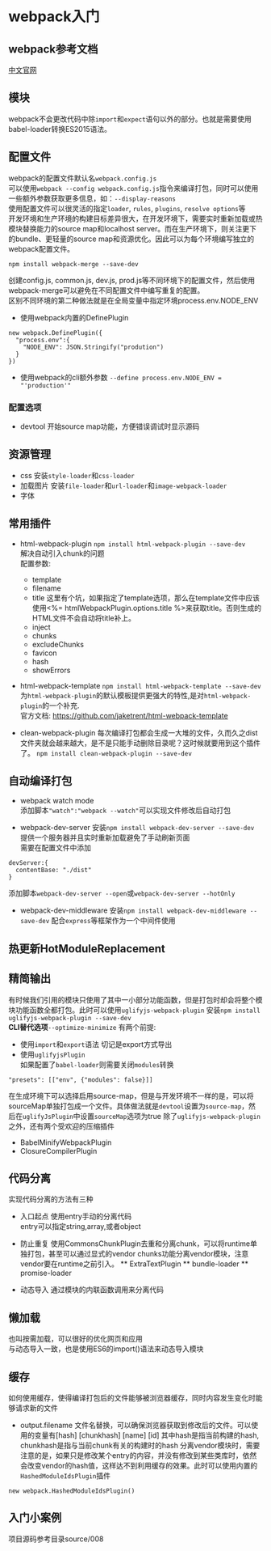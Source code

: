 # webpack入门

## webpack参考文档
[中文官网](https://doc.webpack-china.org/)  


## 模块
webpack不会更改代码中除`import`和`expect`语句以外的部分。也就是需要使用babel-loader转换ES2015语法。

## 配置文件
webpack的配置文件默认名`webpack.config.js`    
可以使用`webpack --config webpack.config.js`指令来编译打包，同时可以使用一些额外参数获取更多信息，如：`--display-reasons`   
使用配置文件可以很灵活的指定`loader`, `rules`, `plugins`, `resolve options`等  
开发环境和生产环境的构建目标差异很大，在开发环境下，需要实时重新加载或热模块替换能力的source map和localhost server。而在生产环境下，则关注更下的bundle、更轻量的source map和资源优化。因此可以为每个环境编写独立的webpack配置文件。  
```
npm install webpack-merge --save-dev
```
创建config.js, common.js, dev.js, prod.js等不同环境下的配置文件，然后使用webpack-merge可以避免在不同配置文件中编写重复的配置。  
区别不同环境的第二种做法就是在全局变量中指定环境process.env.NODE_ENV  
* 使用webpack内置的DefinePlugin
```
new webpack.DefinePlugin({
  "process.env":{
    "NODE_ENV": JSON.Stringify("prodution")
  }
})
```
* 使用webpack的cli额外参数
`--define process.env.NODE_ENV = "'production'"`

### 配置选项
* devtool
开始source map功能，方便错误调试时显示源码  

## 资源管理
* css
安装`style-loader`和`css-loader` 
* 加载图片
安装`file-loader`和`url-loader`和`image-webpack-loader`
* 字体

## 常用插件
* html-webpack-plugin
`npm install html-webpack-plugin --save-dev`  
解决自动引入chunk的问题  
配置参数: 
  * template
  * filename
  * title
    这里有个坑，如果指定了template选项，那么在template文件中应该使用<%= htmlWebpackPlugin.options.title %>来获取title。否则生成的HTML文件不会自动将title补上。
  * inject
  * chunks
  * excludeChunks
  * favicon
  * hash
  * showErrors  

* html-webpack-template
`npm install html-webpack-template --save-dev`  
为`html-webpack-plugin`的默认模板提供更强大的特性,是对`html-webpack-plugin`的一个补充.   
官方文档: https://github.com/jaketrent/html-webpack-template  

* clean-webpack-plugin
每次编译打包都会生成一大堆的文件，久而久之dist文件夹就会越来越大，是不是只能手动删除目录呢？这时候就要用到这个插件了。 
`npm install clean-webpack-plugin --save-dev` 

## 自动编译打包
* webpack watch mode  
添加脚本`"watch":"webpack --watch"`可以实现文件修改后自动打包  

* webpack-dev-server
安装`npm install webpack-dev-server --save-dev` 
提供一个服务器并且实时重新加载避免了手动刷新页面  
需要在配置文件中添加
```
devServer:{
  contentBase: "./dist"
}
```
添加脚本`webpack-dev-server --open`或`webpack-dev-server --hotOnly` 

* webpack-dev-middleware
安装`npm install webpack-dev-middleware --save-dev` 
配合`express`等框架作为一个中间件使用 

## 热更新HotModuleReplacement

## 精简输出
有时候我们引用的模块只使用了其中一小部分功能函数，但是打包时却会将整个模块功能函数全都打包。此时可以使用`uglifyjs-webpack-plugin` 
安装`npm install uglifyjs-webpack-plugin --save-dev`   
**CLI替代选项**`--optimize-minimize`
有两个前提:
* 使用`import`和`export`语法 
切记是export方式导出 
* 使用`uglifyjsPlugin`  
如果配置了`babel-loader`则需要关闭`modules`转换 
```
"presets": [["env", {"modules": false}]]
```
在生成环境下可以选择启用source-map，但是与开发环境不一样的是，可以将sourceMap单独打包成一个文件。具体做法就是`devtool`设置为`source-map`，然后在`uglifyJsPlugin`中设置`sourceMap`选项为true 
除了`uglifyjs-webpack-plugin`之外，还有两个受欢迎的压缩插件  
* BabelMinifyWebpackPlugin  
* ClosureCompilerPlugin 

## 代码分离
实现代码分离的方法有三种  
* 入口起点
使用entry手动的分离代码  
entry可以指定string,array,或者object
* 防止重复
使用CommonsChunkPlugin去重和分离chunk，可以将runtime单独打包，甚至可以通过显式的vendor chunks功能分离vendor模块，注意vendor要在runtime之前引入。
  ** ExtraTextPlugin
  ** bundle-loader
  ** promise-loader 


* 动态导入
通过模块的内联函数调用来分离代码  

## 懒加载
也叫按需加载，可以很好的优化网页和应用   
与动态导入一致，也是使用ES6的import()语法来动态导入模块 

## 缓存
如何使用缓存，使得编译打包后的文件能够被浏览器缓存，同时内容发生变化时能够请求新的文件 
* output.filename
文件名替换，可以确保浏览器获取到修改后的文件。可以使用的变量有[hash] [chunkhash] [name] [id] 其中hash是指当前构建的hash, chunkhash是指与当前chunk有关的构建时的hash 
分离vendor模块时，需要注意的是，如果只是修改某个entry的内容，并没有修改到某些类库时，依然会改变vendor的hash值，这样达不到利用缓存的效果。此时可以使用内置的`HashedModuleIdsPlugin`插件
```
new webpack.HashedModuleIdsPlugin()
```

## 入门小案例
项目源码参考目录source/008
